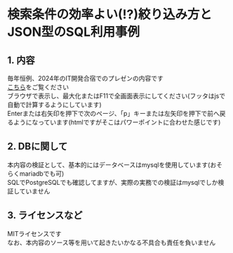 # 検索条件の効率よい(!?)絞り込み方とJSON型のSQL利用事例

## 1. 内容

毎年恒例、2024年のIT開発合宿でのプレゼンの内容です  
[こちら](htdocs)をご覧ください  
ブラウザで表示し、最大化またはF11で全画面表示にしてください(フッタはjsで自動で計算するようにしています)  
Enterまたは右矢印を押下で次のページ、「p」キーまたは左矢印を押下で前へ戻るようになっています(htmlですがそこはパワーポイントに合わせた感じです)

## 2. DBに関して

本内容の検証として、基本的にはデータベースはmysqlを使用しています(おそらくmariadbでも可)  
SQLでPostgreSQLでも確認してますが、実際の実務での検証はmysqlでしか検証していません

## 3. ライセンスなど

MITライセンスです  
なお、本内容のソース等を用いて起きたいかなる不具合も責任を負いません
